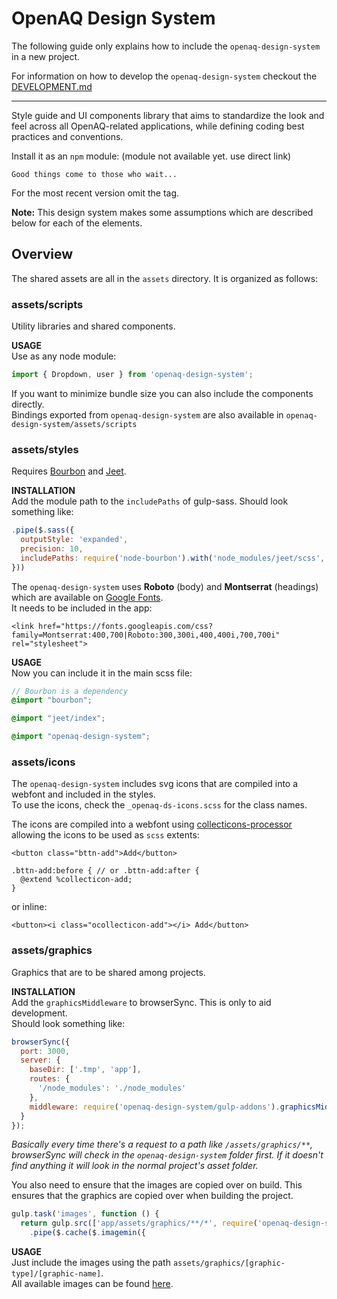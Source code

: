 # OpenAQ Design System

The following guide only explains how to include the `openaq-design-system` in a new project.

For information on how to develop the `openaq-design-system` checkout the [DEVELOPMENT.md](DEVELOPMENT.md)  

---

Style guide and UI components library that aims to standardize the look and feel across all OpenAQ-related applications, while defining coding best practices and conventions.

Install it as an `npm` module: (module not available yet. use direct link)
```
Good things come to those who wait...
```
For the most recent version omit the tag.

**Note:**
This design system makes some assumptions which are described below for each of the elements.  

## Overview

The shared assets are all in the `assets` directory. It is organized as follows:

### assets/scripts
Utility libraries and shared components.

**USAGE**  
Use as any node module:
```js
import { Dropdown, user } from 'openaq-design-system';
```
If you want to minimize bundle size you can also include the components directly.  
Bindings exported from `openaq-design-system` are also available in `openaq-design-system/assets/scripts`

### assets/styles
Requires [Bourbon](https://github.com/lacroixdesign/node-bourbon) and [Jeet](https://github.com/mojotech/jeet).

**INSTALLATION**  
Add the module path to the `includePaths` of gulp-sass. Should look something like:
```js
.pipe($.sass({
  outputStyle: 'expanded',
  precision: 10,
  includePaths: require('node-bourbon').with('node_modules/jeet/scss', require('openaq-design-system/gulp-addons').scssPath)
}))
```

The `openaq-design-system` uses **Roboto** (body) and **Montserrat** (headings) which are available on [Google Fonts](https://goo.gl/FZ0Ave).  
It needs to be included in the app:
```
<link href="https://fonts.googleapis.com/css?family=Montserrat:400,700|Roboto:300,300i,400,400i,700,700i" rel="stylesheet">

```

**USAGE**  
Now you can include it in the main scss file:
```scss
// Bourbon is a dependency
@import "bourbon";

@import "jeet/index";

@import "openaq-design-system";
```

### assets/icons
The `openaq-design-system` includes svg icons that are compiled into a webfont and included in the styles.  
To use the icons, check the `_openaq-ds-icons.scss` for the class names.

The icons are compiled into a webfont using [collecticons-processor](https://github.com/developmentseed/collecticons-processor) allowing the icons to be used as `scss` extents:

```
<button class="bttn-add">Add</button>
```
```
.bttn-add:before { // or .bttn-add:after {
  @extend %collecticon-add;
}
```

or inline:
```
<button><i class="ocollecticon-add"></i> Add</button>
```

### assets/graphics
Graphics that are to be shared among projects.

**INSTALLATION**  
Add the `graphicsMiddleware` to browserSync. This is only to aid development.  
Should look something like:
```js
browserSync({
  port: 3000,
  server: {
    baseDir: ['.tmp', 'app'],
    routes: {
      '/node_modules': './node_modules'
    },
    middleware: require('openaq-design-system/gulp-addons').graphicsMiddleware(fs) // <<< This line
  }
});
```
*Basically every time there's a request to a path like `/assets/graphics/**`, browserSync will check in the `openaq-design-system` folder first. If it doesn't find anything it will look in the normal project's asset folder.*

You also need to ensure that the images are copied over on build.
This ensures that the graphics are copied over when building the project.
```js
gulp.task('images', function () {
  return gulp.src(['app/assets/graphics/**/*', require('openaq-design-system/gulp-addons').graphicsPath + '/**/*'])
    .pipe($.cache($.imagemin({
```

**USAGE**  
Just include the images using the path `assets/graphics/[graphic-type]/[graphic-name]`.  
All available images can be found [here](assets/graphics/).
